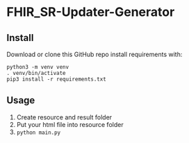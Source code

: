 # FHIR_SR-Updater-Generator

## Install
Download or clone this GitHub repo
install requirements with:
```
python3 -m venv venv
. venv/bin/activate
pip3 install -r requirements.txt
```

## Usage
1. Create resource and result folder
2. Put your html file into resource folder
3. `python main.py`
